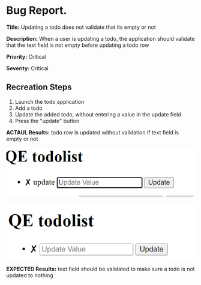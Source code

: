 # Bug Report.

**Title:** Updating a todo does not validate that its empty or not

**Description:** When a user is updating a todo, the application should validate that the text field is not empty before updating a todo row

**Priority:** Critical

**Severity:** Critical

## Recreation Steps
1. Launch the todo application
2. Add a todo
3. Update the added todo, without entering a value in the update field
4. Press the "update" button 

**ACTAUL Results:** todo row is updated without validation if text field is empty or not


![Leave the update input box empty](test\screenshots\Picture1.png)

![Press update without value](test\screenshots\Picture2.png)

**EXPECTED Results:** text field should be validated to make sure a todo is not updated to nothing



